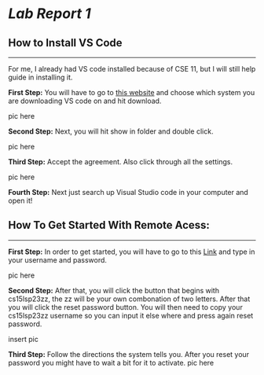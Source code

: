 # *Lab Report 1*

## How to Install VS Code
---
For me, I already had VS code installed because of CSE 11, but I will still help guide in installing it.

**First Step:** You will have to go to [this website](https://code.visualstudio.com/download) and choose which system you are downloading VS code on and hit download.

pic here

**Second Step:** Next, you will hit show in folder and double click. 

pic here

**Third Step:** Accept the agreement. Also click through all the settings.

pic here

**Fourth Step:** Next just search up Visual Studio code in your computer and open it!

## How To Get Started With Remote Acess:
---

**First Step:**
In order to get started, you will have to go to this [Link](https://sdacs.ucsd.edu/~icc/index.php) and type in your username and password.

pic here

**Second Step:**
After that, you will click the button that begins with cs15lsp23zz, the zz will be your own combonation of two letters. After that you will click the reset password button. You will then need to copy your cs15lsp23zz username so you can input it else where and press again reset password.

insert pic

**Third Step:** Follow the directions the system tells you. After you reset your password you might have to wait a bit for it to activate.
pic here
